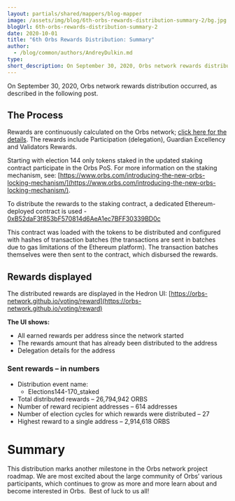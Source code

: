 ```yaml
---
layout: partials/shared/mappers/blog-mapper
image: /assets/img/blog/6th-orbs-rewards-distribution-summary-2/bg.jpg
blogUrl: 6th-orbs-rewards-distribution-summary-2
date: 2020-10-01
title: "6th Orbs Rewards Distribution: Summary"
author:
  - /blog/common/authors/AndreyDulkin.md
type:
short_description: On September 30, 2020, Orbs network rewards distribution occurred, as described in the following post.
---
```


On September 30, 2020, Orbs network rewards distribution occurred, as described in the following post.

## The Process

Rewards are continuously calculated on the Orbs network; [click here for the details](https://www.orbs.com/getting-ready-for-round-v-of-orbs-rewards-distribution/). The rewards include Participation (delegation), Guardian Excellency and Validators Rewards.

Starting with election 144 only tokens staked in the updated staking contract participate in the Orbs PoS. For more information on the staking mechanism, see: [https://www.orbs.com/introducing-the-new-orbs-locking-mechanism/](https://www.orbs.com/introducing-the-new-orbs-locking-mechanism/).

To distribute the rewards to the staking contract, a dedicated Ethereum-deployed contract is used - [0xB52daF3f853bF570814d6AeA1ec7BFF30339BD0c](https://etherscan.io/address/0xB52daF3f853bF570814d6AeA1ec7BFF30339BD0c)

This contract was loaded with the tokens to be distributed and configured with hashes of transaction batches (the transactions are sent in batches due to gas limitations of the Ethereum platform). The transaction batches themselves were then sent to the contract, which disbursed the rewards.

## Rewards displayed

The distributed rewards are displayed in the Hedron UI: [https://orbs-network.github.io/voting/reward](https://orbs-network.github.io/voting/reward)

**The UI shows:**

- All earned rewards per address since the network started
- The rewards amount that has already been distributed to the address
- Delegation details for the address

### Sent rewards – in numbers

- Distribution event name:
  - Elections144-170_staked
- Total distributed rewards – 26,794,942 ORBS
- Number of reward recipient addresses – 614 addresses
- Number of election cycles for which rewards were distributed – 27
- Highest reward to a single address – 2,914,618 ORBS

# Summary

This distribution marks another milestone in the Orbs network project roadmap. We are most excited about the large community of Orbs’ various participants, which continues to grow as more and more learn about and become interested in Orbs.  Best of luck to us all!
